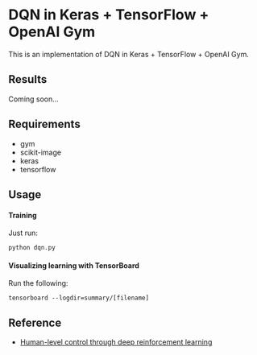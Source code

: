 # DQN in Keras + TensorFlow + OpenAI Gym
This is an implementation of DQN in Keras + TensorFlow + OpenAI Gym.

## Results
Coming soon...

## Requirements
- gym
- scikit-image
- keras
- tensorflow

## Usage
#### Training
Just run:
```
python dqn.py
```

#### Visualizing learning with TensorBoard
Run the following:
```
tensorboard --logdir=summary/[filename]
```

## Reference
- [Human-level control through deep reinforcement learning](http://www.nature.com/nature/journal/v518/n7540/full/nature14236.html)
